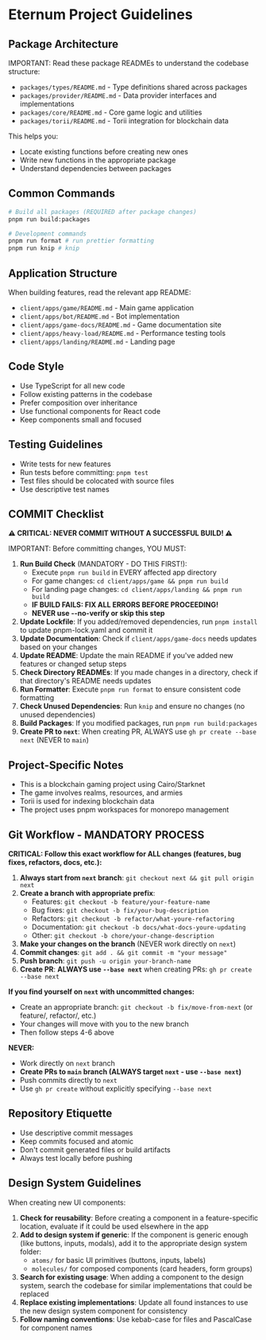 # Eternum Project Guidelines

## Package Architecture

IMPORTANT: Read these package READMEs to understand the codebase structure:

- `packages/types/README.md` - Type definitions shared across packages
- `packages/provider/README.md` - Data provider interfaces and implementations
- `packages/core/README.md` - Core game logic and utilities
- `packages/torii/README.md` - Torii integration for blockchain data

This helps you:

- Locate existing functions before creating new ones
- Write new functions in the appropriate package
- Understand dependencies between packages

## Common Commands

```bash
# Build all packages (REQUIRED after package changes)
pnpm run build:packages

# Development commands
pnpm run format # run prettier formatting
pnpm run knip # knip
```

## Application Structure

When building features, read the relevant app README:

- `client/apps/game/README.md` - Main game application
- `client/apps/bot/README.md` - Bot implementation
- `client/apps/game-docs/README.md` - Game documentation site
- `client/apps/heavy-load/README.md` - Performance testing tools
- `client/apps/landing/README.md` - Landing page

## Code Style

- Use TypeScript for all new code
- Follow existing patterns in the codebase
- Prefer composition over inheritance
- Use functional components for React code
- Keep components small and focused

## Testing Guidelines

- Write tests for new features
- Run tests before committing: `pnpm test`
- Test files should be colocated with source files
- Use descriptive test names

## COMMIT Checklist

**⚠️ CRITICAL: NEVER COMMIT WITHOUT A SUCCESSFUL BUILD! ⚠️**

IMPORTANT: Before committing changes, YOU MUST:

1. **Run Build Check** (MANDATORY - DO THIS FIRST!):
   - Execute `pnpm run build` in EVERY affected app directory
   - For game changes: `cd client/apps/game && pnpm run build`
   - For landing page changes: `cd client/apps/landing && pnpm run build`
   - **IF BUILD FAILS: FIX ALL ERRORS BEFORE PROCEEDING!**
   - **NEVER use --no-verify or skip this step**
2. **Update Lockfile**: If you added/removed dependencies, run `pnpm install` to update pnpm-lock.yaml and commit it
3. **Update Documentation**: Check if `client/apps/game-docs` needs updates based on your changes
4. **Update README**: Update the main README if you've added new features or changed setup steps
5. **Check Directory READMEs**: If you made changes in a directory, check if that directory's README needs updates
6. **Run Formatter**: Execute `pnpm run format` to ensure consistent code formatting
7. **Check Unused Dependencies**: Run `knip` and ensure no changes (no unused dependencies)
8. **Build Packages**: If you modified packages, run `pnpm run build:packages`
9. **Create PR to `next`**: When creating PR, ALWAYS use `gh pr create --base next` (NEVER to `main`)

## Project-Specific Notes

- This is a blockchain gaming project using Cairo/Starknet
- The game involves realms, resources, and armies
- Torii is used for indexing blockchain data
- The project uses pnpm workspaces for monorepo management

## Git Workflow - MANDATORY PROCESS

**CRITICAL: Follow this exact workflow for ALL changes (features, bug fixes, refactors, docs, etc.):**

1. **Always start from `next` branch**: `git checkout next && git pull origin next`
2. **Create a branch with appropriate prefix**:
   - Features: `git checkout -b feature/your-feature-name`
   - Bug fixes: `git checkout -b fix/your-bug-description`
   - Refactors: `git checkout -b refactor/what-youre-refactoring`
   - Documentation: `git checkout -b docs/what-docs-youre-updating`
   - Other: `git checkout -b chore/your-change-description`
3. **Make your changes on the branch** (NEVER work directly on `next`)
4. **Commit changes**: `git add . && git commit -m "your message"`
5. **Push branch**: `git push -u origin your-branch-name`
6. **Create PR**: **ALWAYS use `--base next`** when creating PRs: `gh pr create --base next`

**If you find yourself on `next` with uncommitted changes:**

- Create an appropriate branch: `git checkout -b fix/move-from-next` (or feature/, refactor/, etc.)
- Your changes will move with you to the new branch
- Then follow steps 4-6 above

**NEVER:**

- Work directly on `next` branch
- **Create PRs to `main` branch (ALWAYS target `next` - use `--base next`)**
- Push commits directly to `next`
- Use `gh pr create` without explicitly specifying `--base next`

## Repository Etiquette

- Use descriptive commit messages
- Keep commits focused and atomic
- Don't commit generated files or build artifacts
- Always test locally before pushing

## Design System Guidelines

When creating new UI components:

1. **Check for reusability**: Before creating a component in a feature-specific location, evaluate if it could be used
   elsewhere in the app
2. **Add to design system if generic**: If the component is generic enough (like buttons, inputs, modals), add it to the
   appropriate design system folder:
   - `atoms/` for basic UI primitives (buttons, inputs, labels)
   - `molecules/` for composed components (card headers, form groups)
3. **Search for existing usage**: When adding a component to the design system, search the codebase for similar
   implementations that could be replaced
4. **Replace existing implementations**: Update all found instances to use the new design system component for
   consistency
5. **Follow naming conventions**: Use kebab-case for files and PascalCase for component names
